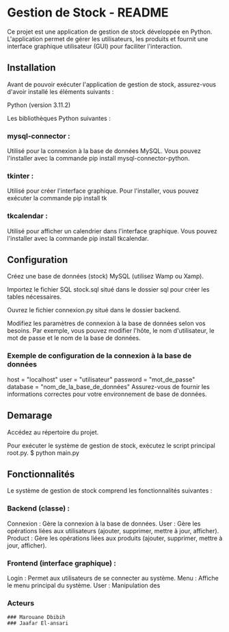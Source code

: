 # Gestion de Stock - README
Ce projet est une application de gestion de stock développée en Python. L'application permet de gérer les utilisateurs, les produits et fournit une interface graphique utilisateur (GUI) pour faciliter l'interaction.

## Installation

Avant de pouvoir exécuter l'application de gestion de stock, assurez-vous d'avoir installé les éléments suivants :

Python (version 3.11.2)

Les bibliothèques Python suivantes :

### mysql-connector : 
Utilisé pour la connexion à la base de données MySQL. Vous pouvez l'installer avec la commande 
pip install mysql-connector-python.
### tkinter : 
Utilisé pour créer l'interface graphique. Pour l'installer, vous pouvez exécuter la commande 
pip install tk
### tkcalendar : 
Utilisé pour afficher un calendrier dans l'interface graphique. Vous pouvez l'installer avec la commande 
pip install tkcalendar.

## Configuration
Créez une base de données (stock) MySQL (utilisez Wamp ou Xamp).

Importez le fichier SQL stock.sql situé dans le dossier sql pour créer les tables nécessaires.

Ouvrez le fichier connexion.py situé dans le dossier backend.

Modifiez les paramètres de connexion à la base de données selon vos besoins. Par exemple, vous pouvez modifier l'hôte, le nom d'utilisateur, le mot de passe et le nom de la base de données.


### Exemple de configuration de la connexion à la base de données
host = "localhost"
user = "utilisateur"
password = "mot_de_passe"
database = "nom_de_la_base_de_données"
Assurez-vous de fournir les informations correctes pour votre environnement de base de données.

## Demarage
Accédez au répertoire du projet.

Pour exécuter le système de gestion de stock, exécutez le script principal root.py.
$ python main.py


## Fonctionnalités

Le système de gestion de stock comprend les fonctionnalités suivantes :

### Backend (classe) :

Connexion : Gère la connexion à la base de données.
User : Gère les opérations liées aux utilisateurs (ajouter, supprimer, mettre à jour, afficher).
Product : Gère les opérations liées aux produits (ajouter, supprimer, mettre à jour, afficher).

### Frontend (interface graphique) :

Login : Permet aux utilisateurs de se connecter au système.
Menu : Affiche le menu principal du système.
User : Manipulation des 

### Acteurs 
    ### Marouane Dbibih
    ### Jaafar El-ansari

